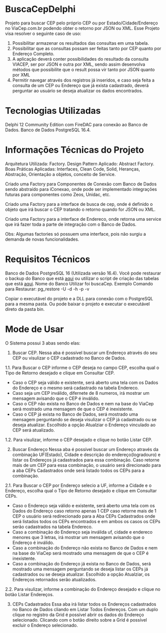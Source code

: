 # BuscaCepDelphi
Projeto para buscar CEP pelo próprio CEP ou por Estado/Cidade/Endereço no ViaCep.com.br podendo obter o retorno por JSON ou XML.
Esse Projeto visa resolver o seguinte caso de uso:

1. Possibilitar armazenar os resultados das consultas em uma tabela.
2. Possibilitar que as consultas possam ser feitas tanto por CEP quanto por Endereço Completo.
3. A aplicação deverá conter possibilidades do resultado da consulta VIACEP, ser por JSON e outra por XML, sendo assim desenvolva métodos que possibilite que o result possa vir tanto por JSON quanto por XML
4. Permitir navegar através dos registros já inseridos, e caso seja feita a consulta de um CEP ou Endereço que já exista cadastrado, deverá perguntar ao usuário se deseja atualizar os dados encontrados.

# Tecnologias Utilizadas
Delphi 12 Community Edition com FireDAC para conexão ao Banco de Dados.
Banco de Dados PostgreSQL 16.4.

# Informações Técnicas do Projeto
Arquitetura Utilizada: Factory.
Design Pattern Aplicado: Abstract Factory.
Boas Práticas Aplicadas: Interfaces, Clean Code, Solid, Heranças, Abstração, Orientação a objetos,
conceito de Service.

Criado uma Factory para Componentes de Conexão com Banco de Dados sendo abstraído para iConexao,
onde pode ser implementado integrações futuras para componentes como Zeos, Unidac, etc.

Criado uma Factory para a interface de busca de cep, onde é definido o objeto que irá buscar o CEP
tratando o retorno quando for JSON ou XML.

Criado uma Factory para a interface de Endereco, onde retorna uma service que irá fazer toda a
parte de integração com o Banco de Dados.

Obs: Algumas factories só possuem uma interface, pois não surgiu a demanda de novas funcionalidades.

# Requisitos Técnicos
Banco de Dados PostgreSQL 16 (Utilizada versão 16.4). Você pode restaurar o backup do Banco que está [aqui](https://github.com/denobie/BuscaCepDelphi/blob/main/bin/buscaCEP.bkp) ou utilizar o script de criação das tabelas que está [aqui](https://github.com/denobie/BuscaCepDelphi/blob/main/bin/ScriptTabela.sql).
Nome do Banco Utilizar foi buscaCep.
Exemplo Comando para Restaurar: pg_restore -U <usuario> -d <database> -h <host> -p <porta> -v <caminho do buscaCEP.bkp>

Copiar o executável do projeto e a DLL para conexão com o PostgreSQL para a mesma pasta. Ou pode baixar o projeto e executar o executável direto da pasta bin.

# Mode de Usar
O Sistema possui 3 abas sendo elas:
1. Buscar CEP.
Nessa aba é possível buscar um Endereço através do seu CEP ou visulizar o CEP cadastrado no Banco de Dados.

1.1. Para Buscar o CEP informe o CEP deseja no campo CEP, escolha qual o Tipo de Retorno desejado e clique em Consultar CEP.
* Caso o CEP seja válido e existente, será aberto uma tela com os Dados do Endereço e o mesmo será cadastrado na tabela Endereco.
* Caso seja um CEP inválido, difernete de 8 numeros, irá mostrar um mensagem avisando que o CEP é inválido.
* Caso o CEP não exista no Banco de Dados e nem na base do ViaCep será mostrado uma mensagem de que o CEP é inexistente.
* Caso o CEP já exista no Banco de Dados, será mostrado uma mensagem perguntando se deseja visulizar o CEP já cadastrado ou se deseja atualizar. Escolhido a opção Atualziar o Endereço vinculado ao CEP será atualizado.

1.2. Para visulizar, informe o CEP desejado e clique no botão Listar CEP.

2. Buscar Endereço
Nessa aba é possível buscar um Endereço através da combinação UF(Estado), Cidade e descrição do endereço(logradouro) e listar os Endereços já cadastrados para essa combinação.
Caso retorne mais de um CEP para essa combinação, o usuário será direcionado para a aba CEPs Cadastrados onde será listado todos os CEPs para a combinação.

2.1. Para Buscar o CEP por Endereço selecio a UF, informe a Cidade e o Endereço, escolha qual o Tipo de Retorno desejado e clique em Consultar CEPs.
* Caso o Endereço seja válido e existente, será aberto uma tela com os Dados do Endereço caso retorno apenas 1 CEP caso retorne mais de 1 CEP o usuário será redirecionado para a Aba CEPs Cadastrados onde será listados todos os CEPs encontrados e em ambos os casos os CEPs serão cadastrados na tabela Endereco.
* Caso a combinação do Endereço seja inválida uf, cidade e endereco menores que 3 letras, irá mostrar um mensagem avisando que o Endereço é inválido.
* Caso a combinação do Endereço não exista no Banco de Dados e nem na base do ViaCep será mostrado uma mensagem de que o CEP é inexistente.
* Caso a combinação do Endereço já exista no Banco de Dados, será mostrado uma mensagem perguntando se deseja listar os CEPs já cadastrados ou se deseja atualizar. Escolhido a opção Atualziar, os Endereços retornados serão atualizados.

2.2. Para visulizar, informe a combinação do Endereço desejado e clique no botão Listar Endereços.

3. CEPs Cadastrados
Essa aba irá listar todos os Endereços cadastrados no Banco de Dados cliando em Listar Todos Endereços.
Com um duplo clique no registro da Grid é possível abrir os dados do Endereço selecionado.
Clicando com o botão direito sobre a Grid é possível excluir o Endereço selecionado.

